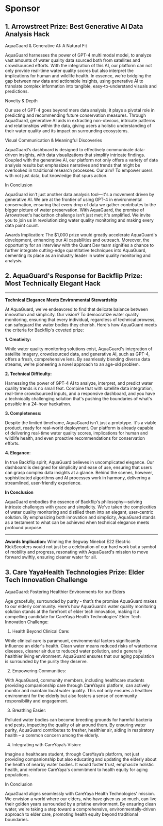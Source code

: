 # Sponsor

## 1. Arrowstreet Prize: Best Generative AI Data Analysis Hack

AquaGuard & Generative AI: A Natural Fit

AquaGuard harnesses the power of GPT-4 multi modal model, to analyze vast amounts of water quality data sourced both from satellites and crowdsourced efforts. With the integration of this AI, our platform can not only provide real-time water quality scores but also interpret the implications for human and wildlife health. In essence, we're bridging the gap between raw data and actionable insights, using generative AI to translate complex information into tangible, easy-to-understand visuals and predictions.

Novelty & Depth

Our use of GPT-4 goes beyond mere data analysis; it plays a pivotal role in predicting and recommending future conservation measures. Through AquaGuard, generative AI aids in extracting non-obvious, intricate patterns and relationships within the data, giving users a holistic understanding of their water quality and its impact on surrounding ecosystems.

Visual Communication & Meaningful Discoveries

AquaGuard's dashboard is designed to effectively communicate data-driven insights, with data visualizations that simplify intricate findings. Coupled with the generative AI, our platform not only offers a variety of data analysis results but emphasizes narratives and trends that might be overlooked in traditional research processes. Our aim? To empower users with not just data, but knowledge that spurs action.

In Conclusion

AquaGuard isn't just another data analysis tool—it's a movement driven by generative AI. We are at the frontier of using GPT-4 in environmental conservation, ensuring that every drop of data we gather contributes to the bigger picture of water preservation. With AquaGuard, the promise of Arrowstreet's hackathon challenge isn't just met; it's amplified. We invite you to join us in revolutionizing water quality monitoring and making every data point count.

Awards Implication: The $1,000 prize would greatly accelerate AquaGuard's development, enhancing our AI capabilities and outreach. Moreover, the opportunity for an interview with the Quant Dev team signifies a chance to further integrate cutting-edge quantitative techniques into AquaGuard, cementing its place as an industry leader in water quality monitoring and analysis.

## 2. **AquaGuard's Response for Backflip Prize: Most Technically Elegant Hack**

---

**Technical Elegance Meets Environmental Stewardship**

At AquaGuard, we've endeavored to find that delicate balance between innovation and simplicity. Our vision? To democratize water quality monitoring, ensuring that every individual, regardless of technical prowess, can safeguard the water bodies they cherish. Here's how AquaGuard meets the criteria for Backflip's coveted prize:

**1. Creativity:**

While water quality monitoring solutions exist, AquaGuard's integration of satellite imagery, crowdsourced data, and generative AI, such as GPT-4, offers a fresh, comprehensive lens. By seamlessly blending diverse data streams, we're pioneering a novel approach to an age-old problem.

**2. Technical Difficulty:**

Harnessing the power of GPT-4 AI to analyze, interpret, and predict water quality trends is no small feat. Combine that with satellite data integration, real-time crowdsourced inputs, and a responsive dashboard, and you have a technically challenging solution that's pushing the boundaries of what's possible in a 24-hour hackathon.

**3. Completeness:**

Despite the limited timeframe, AquaGuard isn't just a prototype. It's a viable product, ready for real-world deployment. Our platform is already capable of delivering real-time water quality scores, implications for human and wildlife health, and even proactive recommendations for conservation efforts.

**4. Elegance:**

In true Backflip spirit, AquaGuard believes in uncomplicated elegance. Our dashboard is designed for simplicity and ease of use, ensuring that users can grasp complex data insights at a glance. Behind the scenes, however, sophisticated algorithms and AI processes work in harmony, delivering a streamlined, user-friendly experience.

**In Conclusion**

AquaGuard embodies the essence of Backflip's philosophy—solving intricate challenges with grace and simplicity. We've taken the complexities of water quality monitoring and distilled them into an elegant, user-centric solution. By emphasizing both innovation and simplicity, AquaGuard stands as a testament to what can be achieved when technical elegance meets profound purpose.

---

**Awards Implication:** Winning the Segway Ninebot E22 Electric KickScooters would not just be a celebration of our hard work but a symbol of mobility and progress, resonating with AquaGuard's mission to move forward swiftly, ensuring cleaner water for all.

## 3. Care YayaHealth Technologies Prize: Elder Tech Innovation Challenge

AquaGuard: Fostering Healthier Environments for our Elders

Age gracefully, surrounded by purity - that’s the promise AquaGuard makes to our elderly community. Here’s how AquaGuard’s water quality monitoring solution stands at the forefront of elder tech innovation, making it a compelling candidate for CareYaya Health Technologies’ Elder Tech Innovation Challenge:

1. Health Beyond Clinical Care:

While clinical care is paramount, environmental factors significantly influence an elder's health. Clean water means reduced risks of waterborne diseases, cleaner air due to reduced water pollution, and a generally healthier living environment. AquaGuard ensures that our aging population is surrounded by the purity they deserve.

2. Empowering Communities:

With AquaGuard, community members, including healthcare students providing companionship care through CareYaya’s platform, can actively monitor and maintain local water quality. This not only ensures a healthier environment for the elderly but also fosters a sense of community responsibility and engagement.

3. Breathing Easier:

Polluted water bodies can become breeding grounds for harmful bacteria and pests, impacting the quality of air around them. By ensuring water purity, AquaGuard contributes to fresher, healthier air, aiding in respiratory health – a common concern among the elderly.

4. Integrating with CareYaya’s Vision:

Imagine a healthcare student, through CareYaya’s platform, not just providing companionship but also educating and updating the elderly about the health of nearby water bodies. It would foster trust, emphasize holistic health, and reinforce CareYaya's commitment to health equity for aging populations.

In Conclusion

AquaGuard aligns seamlessly with CareYaya Health Technologies' mission. We envision a world where our elders, who have given us so much, can live their golden years surrounded by a pristine environment. By ensuring clean water, we're taking a step toward a comprehensive, environmentally-driven approach to elder care, promoting health equity beyond traditional boundaries.
